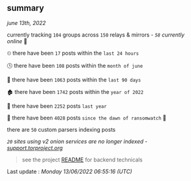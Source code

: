 
## summary
_june 13th, 2022_

currently tracking `104` groups across `150` relays & mirrors - _`58` currently online_ 📡

⏲ there have been `17` posts within the `last 24 hours`

🕓 there have been `108` posts within the `month of june`

📅 there have been `1063` posts within the `last 90 days`

🏚 there have been `1742` posts within the `year of 2022`

🚀 there have been `2252` posts `last year`

🦕 there have been `4028` posts `since the dawn of ransomwatch` 🐣

there are `50` custom parsers indexing posts

_`20` sites using v2 onion services are no longer indexed - [support.torproject.org](https://support.torproject.org/onionservices/v2-deprecation/)_

> see the project [README](https://github.com/jmousqueton/ransomwatch#readme) for backend technicals



Last update : _Monday 13/06/2022 06:55:16 (UTC)_

